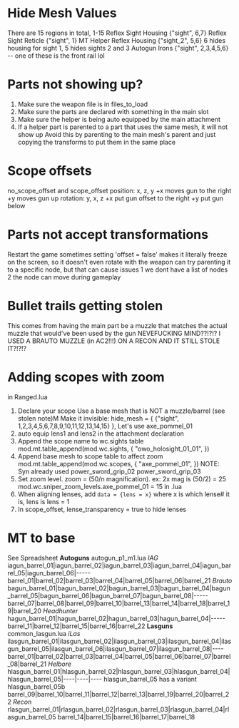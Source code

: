 # Hide Mesh Values
There are 15 regions in total, 1-15
Reflex Sight Housing            {"sight", 6,7}
Reflex Sight Reticle            {"sight", 1}
MT Helper Reflex Housing        {"sight_2", 5,6}      6 hides housing for sight 1, 5 hides sights 2 and 3
Autogun Irons                   {"sight", 2,3,4,5,6} -- one of these is the front rail lol

# Parts not showing up?
1. Make sure the weapon file is in files_to_load
2. Make sure the parts are declared with something in the main slot
3. Make sure the helper is being auto equipped by the main attachment
4. If a helper part is parented to a part that uses the same mesh, it will not show up
    Avoid this by parenting to the main mesh's parent and just copying the transforms to put them in the same place

# Scope offsets
no_scope_offset and scope_offset
position: x, z, y
    +x moves gun to the right
    +y moves gun up
rotation: y, x, z
    +x put gun offset to the right
    +y put gun below

# Parts not accept transformations
Restart the game
sometimes setting 'offset = false' makes it literally freeze on the screen, so it doesn't even rotate with the weapon
can try parenting it to a specific node, but that can cause issues
    1 we dont have a list of nodes
    2 the node can move during gameplay

# Bullet trails getting stolen
This comes from having the main part be a muzzle that matches the actual muzzle that would've been used by the gun
    NEVEFUCKING MIND??!?!? I USED A BRAUTO MUZZLE (in AC2!!!) ON A RECON AND IT STILL STOLE IT?!?!?

# Adding scopes with zoom
in Ranged.lua
1. Declare your scope
    Use a base mesh that is NOT a muzzle/barrel (see stolen note)M
    Make it invisible: 
        hide_mesh = {
			{"sight", 1,2,3,4,5,6,7,8,9,10,11,12,13,14,15}
		}, 
    Let's use axe_pommel_01
2. auto equip lens1 and lens2 in the attachment declaration
3. Append the scope name to wc.sights table
    mod.mt.table_append(mod.wc.sights, {
        "owo_holosight_01_01",
    })
4. Append base mesh to scope table to affect zoom
    mod.mt.table_append(mod.wc.scopes, {
        "axe_pommel_01",
    })
    NOTE: Syn already used
        power_sword_grip_02
        power_sword_grip_03
5. Set zoom level. zoom = (50/n magnification). ex: 2x mag is (50/2) = 25
    mod.wc.sniper_zoom_levels.axe_pommel_01 = 15
in <weapon>.lua
1. When aligning lenses, add `data = {lens = x}` where x is which lense# it is, lens is lens = 1
2. In scope_offset, lense_transparency = true to hide lenses

# MT to base
See Spreadsheet
**Autoguns** autogun_p1_m1.lua
*IAG*
iagun_barrel_01|iagun_barrel_02|iagun_barrel_03|iagun_barrel_04|iagun_barrel_05|iagun_barrel_06|-----
barrel_01|barrel_02|barrel_03|barrel_04|barrel_05|barrel_06|barrel_21
*Brauto*
bagun_barrel_01|bagun_barrel_02|bagun_barrel_03|bagun_barrel_04|bagun_barrel_05|bagun_barrel_06|bagun_barrel_07|bagun_barrel_08|-----
barrel_07|barrel_08|barrel_09|barrel_10|barrel_13|barrel_14|barrel_18|barrel_19|barrel_20
*Headhunter*
hagun_barrel_01|hagun_barrel_02|hagun_barrel_03|hagun_barrel_04|-----
barrel_11|barrel_12|barrel_15|barrel_16|barrel_22
**Lasguns** common_lasgun.lua
*iLas*
ilasgun_barrel_01|ilasgun_barrel_02|ilasgun_barrel_03|ilasgun_barrel_04|ilasgun_barrel_05|ilasgun_barrel_06|ilasgun_barrel_07|ilasgun_barrel_08|----
barrel_01|barrel_02|barrel_03|barrel_04|barrel_05|barrel_06|barrel_07|barrel_08|barrel_21
*Helbore*
hlasgun_barrel_01|hlasgun_barrel_02|hlasgun_barrel_03|hlasgun_barrel_04|hlasgun_barrel_05|----|----|----
    hlasgun_barrel_05 has a variant hlasgun_barrel_05b
barrel_09|barrel_10|barrel_11|barrel_12|barrel_13|barrel_19|barrel_20|barrel_22
*Recon*
rlasgun_barrel_01|rlasgun_barrel_02|rlasgun_barrel_03|rlasgun_barrel_04|rlasgun_barrel_05
barrel_14|barrel_15|barrel_16|barrel_17|barrel_18